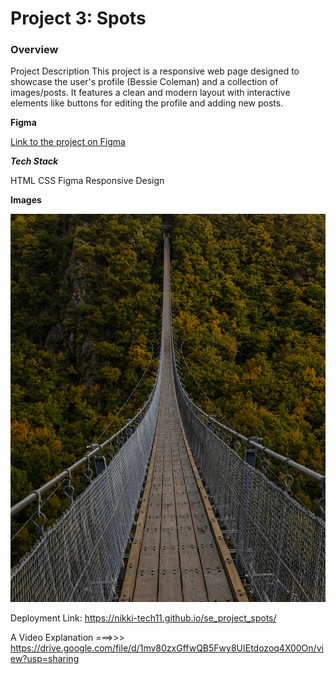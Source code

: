 # Project 3: Spots

### Overview

Project Description
This project is a responsive web page designed to showcase the user's profile (Bessie Coleman) and a collection of images/posts. It features a clean and modern layout with interactive elements like buttons for editing the profile and adding new posts.

**Figma**

[Link to the project on Figma](https://www.figma.com/file/BBNm2bC3lj8QQMHlnqRsga/Sprint-3-Project-%E2%80%94-Spots?type=design&node-id=2%3A60&mode=design&t=afgNFybdorZO6cQo-1)

**_Tech Stack_**

HTML
CSS
Figma
Responsive Design

**Images**

![Long Bridge](./images/smaller%20version%20of%20long%20bridge.png "A Very Long Bridge")

Deployment Link: https://nikki-tech11.github.io/se_project_spots/

A Video Explanation ===>>> https://drive.google.com/file/d/1mv80zxGffwQB5Fwy8UIEtdozoq4X00On/view?usp=sharing
